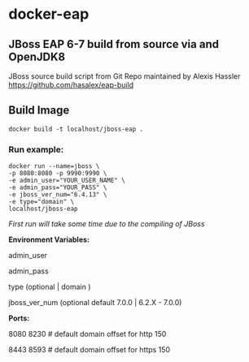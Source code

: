 # docker-eap
## JBoss EAP 6-7 build from source via and OpenJDK8
JBoss source build script from Git Repo maintained by Alexis Hassler
https://github.com/hasalex/eap-build

## Build Image
    docker build -t localhost/jboss-eap .

### Run example:
    docker run --name=jboss \
    -p 8080:8080 -p 9990:9990 \
    -e admin_user="YOUR_USER_NAME" \
    -e admin_pass="YOUR_PASS" \
    -e jboss_ver_num="6.4.13" \
    -e type="domain" \
    localhost/jboss-eap
  
_First run will take some time due to the compiling of JBoss_
  
**Environment Variables:**

   admin_user <jboss admin console user>
  
   admin_pass <jboss admin console pasword>

  type (optional | domain )
 
  jboss_ver_num  (optional default 7.0.0 | 6.2.X - 7.0.0)
  
**Ports:**

  8080 8230 # default domain offset for http 150

  8443 8593 # default domain offset for https 150
